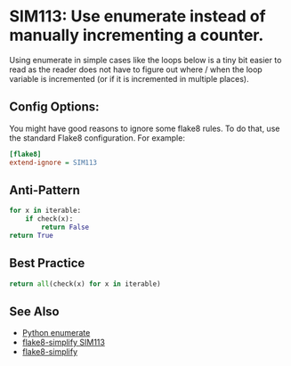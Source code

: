 # SIM113: Use enumerate instead of manually incrementing a counter.

Using enumerate in simple cases like the loops below is a tiny bit easier to read as the reader
does not have to figure out where / when the loop variable is incremented (or if it is incremented
in multiple places).

## Config Options:

You might have good reasons to ignore some flake8 rules. To do that, use the standard Flake8
configuration. For example:

```ini
[flake8]
extend-ignore = SIM113
```

## Anti-Pattern

```python
for x in iterable:
    if check(x):
        return False
return True
```

## Best Practice

```python
return all(check(x) for x in iterable)
```

## See Also

* [Python enumerate](https://docs.python.org/3/library/functions.html#enumerate)
* [flake8-simplify SIM113](https://github.com/MartinThoma/flake8-simplify/issues/18)
* [flake8-simplify](https://github.com/MartinThoma/flake8-simplify?tab=readme-ov-file#sim113)
